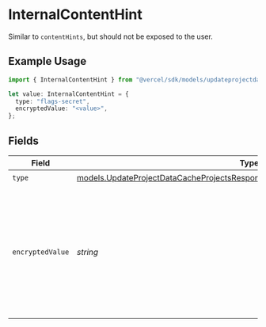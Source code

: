 # InternalContentHint

Similar to `contentHints`, but should not be exposed to the user.

## Example Usage

```typescript
import { InternalContentHint } from "@vercel/sdk/models/updateprojectdatacacheop.js";

let value: InternalContentHint = {
  type: "flags-secret",
  encryptedValue: "<value>",
};
```

## Fields

| Field                                                                                                                                                                    | Type                                                                                                                                                                     | Required                                                                                                                                                                 | Description                                                                                                                                                              |
| ------------------------------------------------------------------------------------------------------------------------------------------------------------------------ | ------------------------------------------------------------------------------------------------------------------------------------------------------------------------ | ------------------------------------------------------------------------------------------------------------------------------------------------------------------------ | ------------------------------------------------------------------------------------------------------------------------------------------------------------------------ |
| `type`                                                                                                                                                                   | [models.UpdateProjectDataCacheProjectsResponse200ApplicationJSONResponseBodyType](../models/updateprojectdatacacheprojectsresponse200applicationjsonresponsebodytype.md) | :heavy_check_mark:                                                                                                                                                       | N/A                                                                                                                                                                      |
| `encryptedValue`                                                                                                                                                         | *string*                                                                                                                                                                 | :heavy_check_mark:                                                                                                                                                       | Contains the `value` of the env variable, encrypted with a special key to make decryption possible in the subscriber Lambda.                                             |